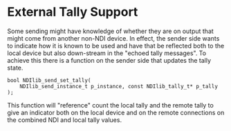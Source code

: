 # External Tally Support

Some sending might have knowledge of whether they are on output that might come from another non-NDI device. In effect, the sender side wants to indicate how it is known to be used and have that be reflected both to the local device but also down-stream in the "echoed tally messages". To achieve this there is a function on the sender side that updates the tally state.

```
bool NDIlib_send_set_tally(
    NDIlib_send_instance_t p_instance, const NDIlib_tally_t* p_tally
);
```

This function will "reference" count the local tally and the remote tally to give an indicator both on the local device and on the remote connections on the combined NDI and local tally values.
